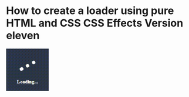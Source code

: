 # How to create a loader using pure HTML and CSS CSS Effects Version eleven

<img src="../../img/loader_14.gif" alt="loader" />